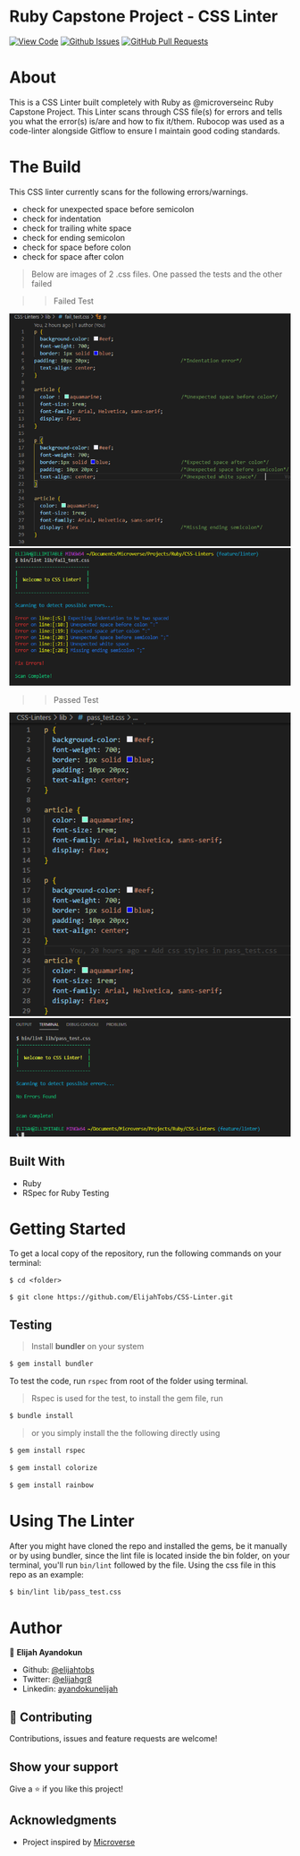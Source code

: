 # Ruby Capstone Project - CSS Linter

[![View Code](https://img.shields.io/badge/View%20-Code-green)](https://github.com/ElijahTobs/CSS-Linter)
[![Github Issues](https://img.shields.io/badge/GitHub-Issues-orange)](https://github.com/ElijahTobs/CSS-Linter/issues)
[![GitHub Pull Requests](https://img.shields.io/badge/GitHub-Pull%20Requests-blue)](https://github.com/ElijahTobs/CSS-Linter/pulls)


# About 

This is a CSS Linter built completely with Ruby as @microverseinc Ruby Capstone Project. This Linter scans through CSS file(s) for errors and tells you what the error(s) is/are and how to fix it/them. Rubocop was used as a code-linter alongside Gitflow to ensure I maintain good coding standards.


# The Build
This CSS linter currently scans for the following errors/warnings.

- check for unexpected space before semicolon
- check for indentation
- check for trailing white space
- check for ending semicolon
- check for space before colon
- check for space after colon

> Below are images of 2 .css files. One passed the tests and the other failed

>> Failed Test


![screenshot](./images/errors.PNG)
![screenshot](./images/fail_test.PNG)

>> Passed Test


![screenshot](./images/pass_test.PNG)
![screenshot](./images/no_errors.PNG)




## Built With
- Ruby
- RSpec for Ruby Testing


# Getting Started

To get a local copy of the repository, run the following commands on your terminal:

```
$ cd <folder>
```

```
$ git clone https://github.com/ElijahTobs/CSS-Linter.git
```

## Testing

> Install **bundler**  on your system

~~~bash
$ gem install bundler 
~~~

To test the code, run `rspec` from root of the folder using terminal.

> Rspec is used for the test, to install the gem file, run

~~~bash
$ bundle install 
~~~


> or you simply install the the following directly using 

~~~bash
$ gem install rspec 
~~~

~~~bash
$ gem install colorize 
~~~

~~~bash
$ gem install rainbow
~~~
# Using The Linter

After you might have cloned the repo and installed the gems, be it manually or by using bundler, since the lint file is located inside the bin folder, on your terminal, you'll run `bin/lint` followed by the file. Using the css file in this repo as an example:
~~~bash
$ bin/lint lib/pass_test.css
~~~


# Author

👤 **Elijah Ayandokun**

- Github: [@elijahtobs](https://github.com/ElijahTobs)
- Twitter: [@elijahgr8](https://twitter.com/Elijahgr8)
- Linkedin: [ayandokunelijah](https://linkedin.com/in/ayandokunelijah)


## 🤝 Contributing

Contributions, issues and feature requests are welcome!

## Show your support

Give a ⭐️ if you like this project!

## Acknowledgments

- Project inspired by [Microverse](https://www.microverse.org)
